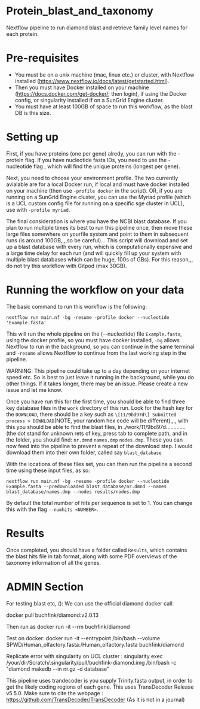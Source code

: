 # Protein_blast_and_taxonomy

Nextflow pipeline to run diamond blast and retrieve family level names for each protein.

# Pre-requisites

- You must be on a unix machine (mac, linux etc.) or cluster, with Nextflow installed (https://www.nextflow.io/docs/latest/getstarted.html). 
- Then you must have Docker installed on your machine (https://docs.docker.com/get-docker/; then login), if using the Docker config, or singularity installed if on a SunGrid Engine cluster.
- You must have at least 100GB of space to run this workflow, as the blast DB is this size.

# Setting up

First, if you have proteins (one per gene) alredy, you can run with the -protein flag. If you have nucleotide fasta IDs, you need to use the -nucleotide flag , which will find the unique proteins (longest per gene).

Next, you need to choose your environment profile. The two currently avialable are for a local Docker run, if local and must have docker installed on your machine (then use `-profile docker` in the script). OR, if you are running on a SunGrid Engine cluster, you can use the Myriad profile (which is a UCL custom config file for running on a specific sge cluster in UCL), use with `-profile myriad`.

The final consideration is where you have the NCBI blast database. If you plan to run multiple times its best to run this pipeline once, then move these large files somewhere on yourfile system and point to them in subsequent runs (is around 100GB,,,,so be careful)... This script will download and set up a blast database with every run, which is computationally expensive and a large time delay for each run (and will quickly fill up your system with multiple blast databases which can be huge, 100s of GBs). For this reason,,, do not try this workflow with Gitpod (max 30GB).

# Running the workflow on your data

The basic command to run this workflow is the following:
```
nextflow run main.nf -bg -resume -profile docker --nucleotide 'Example.fasta'
```

This will run the whole pipeline on the (--nucleotide) file `Example.fasta`, using the docker profile, so you must have docker installed, `-bg` allows Nextflow to run in the background, so you can continue in the same terminal and `-resume` allows Nextflow to continue from the last working step in the pipeline. 

WARNING: This pipeline could take up to a day depending on your internet speed etc. So is best to just leave it running in the background, while you do other things. If it takes longer, there may be an issue. Please create a new issue and let me know.

Once you have run this for the first time, you should be able to find three key database files in the `work` directory of this run. Look for the hash key for the `DOWNLOAD`, there should be a key such as `\[11/9bd97d\] Submitted process > DOWNLOAD`(NOTE, your random hex code will be different),,,, with this you should be able to find the blast files, in ./work/11/9bd97d.............  (the dot stand for unknown rets of key, press tab to complete path, and in the folder, you should find: `nr.dmnd` `names.dmp` `nodes.dmp`. These you can now feed into the pipeline to prevent a repeat of the download step. I would download them into their own folder, called say `blast_database`

With the locations of these files set, you can then run the pipeline a second time using these input files, as so:

```
nextflow run main.nf -bg -resume -profile docker --nucleotide Example.fasta --predownloaded blast_database/nr.dmnd --names blast_database/names.dmp --nodes results/nodes.dmp
```

By default the total number of hits per sequence is set to 1. You can change this with the flag `--numhits <NUMBER>`. 

# Results

Once completed, you should have a folder called `Results`, which contains the blast hits file in tab format, along with some PDF overviews of the taxonomy information of all the genes.


# ADMIN Section
For testing blast etc, ():
We can use the official diamond docker call:

docker pull buchfink/diamond:v2.0.13

Then run as docker run -it --rm buchfink/diamond 

Test on docker:
docker run -it --entrypoint /bin/bash --volume $PWD/Human_olfactory.fasta:/Human_olfactory.fasta buchfink/diamond 

Replicate error with singularity on UCL cluster :
singularity exec /your/dir/Scratch/.singularity/pull/buchfink-diamond.img /bin/bash -c "diamond makedb --in nr.gz -d database"


This pipeline uses trandecoder is you supply Trinity.fasta output, in order to get the likely coding regions of each gene. This uses TransDecoder Release v5.5.0. Make sure to cite the webpage : https://github.com/TransDecoder/TransDecoder (As it is not in a journal)
